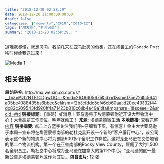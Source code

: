 ```yaml
---
title: "2018-12-20 02:58:29"
date: 2018-12-20T11:00:00+08:00
draft: false
categories: ["moments","2018","2018-12"]
tags: ["朋友圈","生活记录"]
summary: "2018-12-20 02:58:29..."
---
```


道理我都懂，就想问问，我前几天在亚马逊买的包裹，还在闹罢工的Canada Post啥时候给我送过来？

![Media 1](/Moments/photos/2018-12-20/201812200258290.jpg)

## 相关链接

**原始链接:** http://mp.weixin.qq.com/s?__biz=MzI2NTE1ODgwOQ==&mid=2649605675&idx=1&sn=075e724fc5641a05be4088435ba6bbec&chksm=f2b8cfddc5cf46cb60aabd20ec49832f44dc82c209543fd920ff4a71423b810c6db4e49a1dfa&mpshare=1&scene=2&srcid=#rd
**链接标题:** 【重磅】好消息！亚马逊将于埃德蒙顿附近开设大型物流中心！大量高薪工作职位，明年就动工！
**来源:** 埃德蒙顿微生活
**本地链接:** [查看完整内容](/link_content/2018/12/2018-12-20-1/link_content/)
**链接摘要:** 点击上方蓝字关注我们哟~仔细看下图，有惊喜！金主大大亚马逊于本周一宣布将在埃德蒙顿南部的勒杜克县开设一个新的”客户履行中心“，该公司表示这个新的物流中心将为创造600多个全职工作岗位。这将是亚马逊在艾伯塔省的第二个物流机构。第一个在亚省南部的Rocky View County，雇佣了大约1,500名全职员工。勒杜克中心将成为亚马逊在加拿大的第11个中心。“亚马逊的这一最新公告是埃德蒙顿地区作为艾伯...
**包含图片:** 12 张

